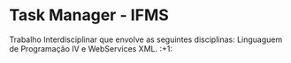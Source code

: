 # Task Manager - IFMS
<p>
Trabalho Interdisciplinar que envolve as seguintes disciplinas: Linguaguem de Programação IV e WebServices XML. :+1:
